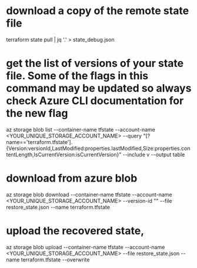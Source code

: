 # download a copy of the remote state file 
terraform state pull | jq '.' > state_debug.json

# get the list of versions of your state file. Some of the flags in this command may be updated so always check Azure CLI documentation for the new flag
az storage blob list --container-name tfstate --account-name <YOUR_UNIQUE_STORAGE_ACCOUNT_NAME>  --query "[?name=='terraform.tfstate'].{Version:versionId,LastModified:properties.lastModified,Size:properties.contentLength,IsCurrentVersion:isCurrentVersion}" --include v --output table

# download from azure blob
az storage blob download --container-name tfstate --account-name <YOUR_UNIQUE_STORAGE_ACCOUNT_NAME> --version-id "<VERSION-ID>" --file restore_state.json --name terraform.tfstate

# upload the recovered state, 
az storage blob upload --container-name tfstate --account-name <YOUR_UNIQUE_STORAGE_ACCOUNT_NAME> --file restore_state.json --name terraform.tfstate --overwrite
